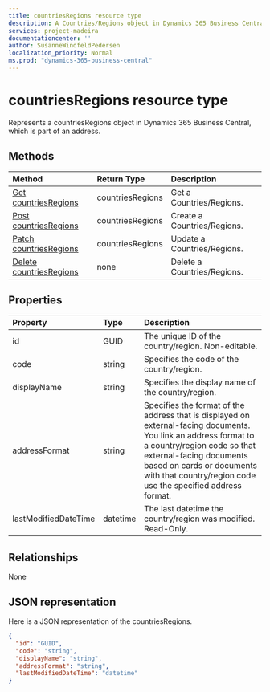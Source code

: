```yaml
---
title: countriesRegions resource type 
description: A Countries/Regions object in Dynamics 365 Business Central. 
services: project-madeira
documentationcenter: ''
author: SusanneWindfeldPedersen
localization_priority: Normal
ms.prod: "dynamics-365-business-central"
---
```


<!-- To be redirected -->

# countriesRegions resource type
Represents a countriesRegions object in Dynamics 365 Business Central, which is part of an address.

## Methods

| Method                                                              | Return Type    |Description                |
|:--------------------------------------------------------------------|:---------------|:--------------------------|
|[Get countriesRegions](../api/dynamics-countriesregions-get.md)      |countriesRegions|Get a Countries/Regions.   |
|[Post countriesRegions](../api/dynamics-create-countriesregions.md)  |countriesRegions|Create a Countries/Regions.|
|[Patch countriesRegions](../api/dynamics-countriesregions-update.md) |countriesRegions|Update a Countries/Regions.|
|[Delete countriesRegions](../api/dynamics-countriesregions-delete.md)|none            |Delete a Countries/Regions.|

## Properties
| Property	     | Type	      |Description                                                  |
|:---------------|:-----------|:------------------------------------------------------------|
|id              |GUID        |The unique ID of the country/region. Non-editable.           |
|code            |string      |Specifies the code of the country/region.                    |
|displayName     |string      |Specifies the display name of the country/region.            |
|addressFormat   |string      |Specifies the format of the address that is displayed on external-facing documents. You link an address format to a country/region code so that external-facing documents based on cards or documents with that country/region code use the specified address format.|
|lastModifiedDateTime|datetime|The last datetime the country/region was modified. Read-Only.|  


## Relationships
None

## JSON representation

Here is a JSON representation of the countriesRegions.


```json
{
  "id": "GUID",
  "code": "string",
  "displayName": "string",
  "addressFormat": "string",
  "lastModifiedDateTime": "datetime"
}

```


